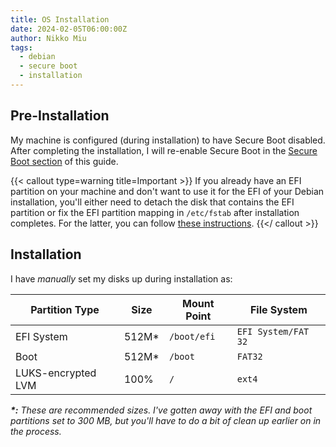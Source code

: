 ```yaml
---
title: OS Installation
date: 2024-02-05T06:00:00Z
author: Nikko Miu
tags:
  - debian
  - secure boot
  - installation
---
```


## Pre-Installation

My machine is configured (during installation) to have Secure Boot disabled. After completing the installation, I will
re-enable Secure Boot in the [Secure Boot section](../1-secure-boot) of this guide.

<!--more-->

{{< callout type=warning title=Important >}}
If you already have an EFI partition on your machine and don't want to use it for the EFI of your
Debian installation, you'll either need to detach the disk that contains the EFI partition or fix the EFI partition
mapping in `/etc/fstab` after installation completes. For the latter, you can follow
[these instructions](../troubleshooting.md#fix-efi-partition-mapping).
{{</ callout >}}

## Installation

I have _manually_ set my disks up during installation as:

| Partition Type     | Size   | Mount Point | File System         |
| ------------------ | ------ | ----------- | ------------------- |
| EFI System         | 512M\* | `/boot/efi` | `EFI System/FAT 32` |
| Boot               | 512M\* | `/boot`     | `FAT32`             |
| LUKS-encrypted LVM | 100%   | `/`         | `ext4`              |

_**\*:** These are recommended sizes. I've gotten away with the EFI and boot partitions set to 300 MB, but you'll have to
do a bit of clean up earlier on in the process._

